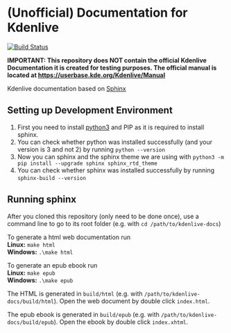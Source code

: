 # (Unofficial) Documentation for Kdenlive

[![Build Status](https://binary-factory.kde.org/job/Website_docs-kdenlive-org/badge/icon)](https://binary-factory.kde.org/job/Website_docs-kdenlive-org/)

**IMPORTANT: This repository does NOT contain the official Kdenlive Documentation it is created for testing purposes. The official manual is located at https://userbase.kde.org/Kdenlive/Manual**

Kdenlive documentation based on [Sphinx](https://www.sphinx-doc.org)

## Setting up Development Environment

1. First you need to install [python3](https://www.python.org) and PIP as it is required to install sphinx.
2. You can check whether python was installed successfully (and your version is 3 and not 2) by running `python --version`
3. Now you can sphinx and the sphinx theme we are using with `python3 -m pip install --upgrade sphinx sphinx_rtd_theme`
4. You can check whether sphinx was installed successfully by running `sphinx-build --version`

## Running sphinx

After you cloned this repository (only need to be done once), use a command line to go to its root folder (e.g. with `cd /path/to/kdenlive-docs`)

To generate a html web documentation run  
**Linux:** `make html`  
**Windows:** `.\make html`

To generate an epub ebook run  
**Linux:** `make epub`  
**Windows:** `.\make epub`


The HTML is generated in `build/html` (e.g. with `/path/to/kdenlive-docs/build/html`). Open the web document by double click `index.html`.

The epub ebook is generated in `build/epub` (e.g. with `/path/to/kdenlive-docs/build/epub`). Open the ebook by double click `index.xhtml`.
